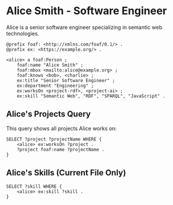 # Alice Smith - Software Engineer

Alice is a senior software engineer specializing in semantic web technologies.

```turtle
@prefix foaf: <http://xmlns.com/foaf/0.1/> .
@prefix ex: <https://example.org/> .

<alice> a foaf:Person ;
    foaf:name "Alice Smith" ;
    foaf:mbox <mailto:alice@example.org> ;
    foaf:knows <bob>, <charlie> ;
    ex:title "Senior Software Engineer" ;
    ex:department "Engineering" ;
    ex:worksOn <project-rdf>, <project-ai> ;
    ex:skill "Semantic Web", "RDF", "SPARQL", "JavaScript" .
```

## Alice's Projects Query

This query shows all projects Alice works on:

```sparql
SELECT ?project ?projectName WHERE {
    <alice> ex:worksOn ?project .
    ?project foaf:name ?projectName .
}
```

## Alice's Skills (Current File Only)

```sparql
SELECT ?skill WHERE {
    <alice> ex:skill ?skill .
}
```